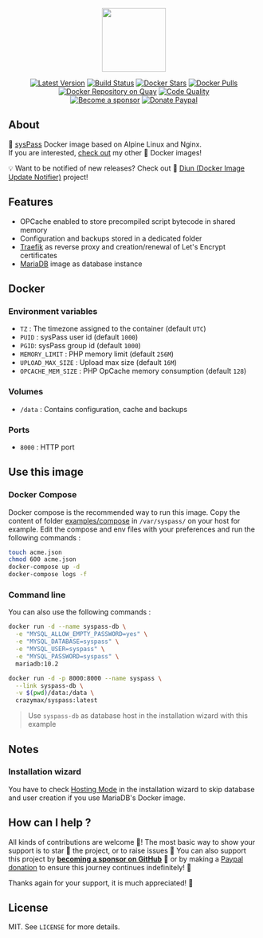 <p align="center"><a href="https://github.com/crazy-max/docker-syspass" target="_blank"><img height="128" src="https://raw.githubusercontent.com/crazy-max/docker-syspass/master/.res/docker-syspass.jpg"></a></p>

<p align="center">
  <a href="https://hub.docker.com/r/crazymax/syspass/"><img src="https://img.shields.io/badge/dynamic/json.svg?label=version&query=$.results[1].name&url=https://hub.docker.com/v2/repositories/crazymax/syspass/tags&style=flat-square" alt="Latest Version"></a>
  <a href="https://travis-ci.com/crazy-max/docker-syspass"><img src="https://img.shields.io/travis/com/crazy-max/docker-syspass/master.svg?style=flat-square" alt="Build Status"></a>
  <a href="https://hub.docker.com/r/crazymax/syspass/"><img src="https://img.shields.io/docker/stars/crazymax/syspass.svg?style=flat-square" alt="Docker Stars"></a>
  <a href="https://hub.docker.com/r/crazymax/syspass/"><img src="https://img.shields.io/docker/pulls/crazymax/syspass.svg?style=flat-square" alt="Docker Pulls"></a>
  <a href="https://quay.io/repository/crazymax/syspass"><img src="https://quay.io/repository/crazymax/syspass/status?style=flat-square" alt="Docker Repository on Quay"></a>
  <a href="https://www.codacy.com/app/crazy-max/docker-syspass"><img src="https://img.shields.io/codacy/grade/583373a748d24c868a4809caace825bd.svg?style=flat-square" alt="Code Quality"></a>
  <br /><a href="https://github.com/sponsors/crazy-max"><img src="https://img.shields.io/badge/sponsor-crazy--max-181717.svg?logo=github&style=flat-square" alt="Become a sponsor"></a>
  <a href="https://www.paypal.me/crazyws"><img src="https://img.shields.io/badge/donate-paypal-00457c.svg?logo=paypal&style=flat-square" alt="Donate Paypal"></a>
</p>

## About

🐳 [sysPass](https://syspass.org) Docker image based on Alpine Linux and Nginx.<br />
If you are interested, [check out](https://hub.docker.com/r/crazymax/) my other 🐳 Docker images!

💡 Want to be notified of new releases? Check out 🔔 [Diun (Docker Image Update Notifier)](https://github.com/crazy-max/diun) project!

## Features

* OPCache enabled to store precompiled script bytecode in shared memory
* Configuration and backups stored in a dedicated folder
* [Traefik](https://github.com/containous/traefik-library-image) as reverse proxy and creation/renewal of Let's Encrypt certificates
* [MariaDB](https://github.com/docker-library/mariadb) image as database instance

## Docker

### Environment variables

* `TZ` : The timezone assigned to the container (default `UTC`)
* `PUID` : sysPass user id (default `1000`)
* `PGID`: sysPass group id (default `1000`)
* `MEMORY_LIMIT` : PHP memory limit (default `256M`)
* `UPLOAD_MAX_SIZE` : Upload max size (default `16M`)
* `OPCACHE_MEM_SIZE` : PHP OpCache memory consumption (default `128`)

### Volumes

* `/data` : Contains configuration, cache and backups

### Ports

* `8000` : HTTP port

## Use this image

### Docker Compose

Docker compose is the recommended way to run this image. Copy the content of folder [examples/compose](examples/compose) in `/var/syspass/` on your host for example. Edit the compose and env files with your preferences and run the following commands :

```bash
touch acme.json
chmod 600 acme.json
docker-compose up -d
docker-compose logs -f
```

### Command line

You can also use the following commands :

```bash
docker run -d --name syspass-db \
  -e "MYSQL_ALLOW_EMPTY_PASSWORD=yes" \
  -e "MYSQL_DATABASE=syspass" \
  -e "MYSQL_USER=syspass" \
  -e "MYSQL_PASSWORD=syspass" \
  mariadb:10.2
```

```bash
docker run -d -p 8000:8000 --name syspass \
  --link syspass-db \
  -v $(pwd)/data:/data \
  crazymax/syspass:latest
```

> Use `syspass-db` as database host in the installation wizard with this example

## Notes

### Installation wizard

You have to check [Hosting Mode](https://doc.syspass.org/en/installing/hostingmode.html) in the installation wizard to skip database and user creation if you use MariaDB's Docker image.

## How can I help ?

All kinds of contributions are welcome :raised_hands:! The most basic way to show your support is to star :star2: the project, or to raise issues :speech_balloon: You can also support this project by [**becoming a sponsor on GitHub**](https://github.com/sponsors/crazy-max) :clap: or by making a [Paypal donation](https://www.paypal.me/crazyws) to ensure this journey continues indefinitely! :rocket:

Thanks again for your support, it is much appreciated! :pray:

## License

MIT. See `LICENSE` for more details.
